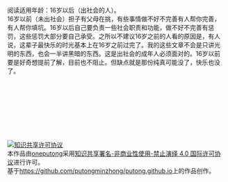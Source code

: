 


阅读适用年龄：16岁以后（出社会的人）。  
16岁以前（未出社会）担子有父母在挑，有些事情做不好不完善有人帮你完善，有人帮你填坑。16岁以后自己要负责一些社会职责和功能，做不好不完善有惩罚，这些惩罚大部分要自己承受。之所以不建议16岁之前的人看的原因是，有人说，这辈子最快乐的时光基本上在16岁之前过完了。我的这些文章不会是只讲光明的东西，也会一半讲黑暗的东西。这是出社会的成年人必须面对的。16岁以前要是好奇想提前了解，目前也不阻止。但缺点就是那份纯真可能没了，快乐也没了。


<br><br><br><br><br><br><br><br>
 <a rel="license" href="http://creativecommons.org/licenses/by-nc-nd/4.0/"><img alt="知识共享许可协议" style="border-width:0"
      src="https://i.creativecommons.org/l/by-nc-nd/4.0/88x31.png" /></a><br />本作品由<a
    xmlns:cc="http://creativecommons.org/ns#" href="https://github.com/putongminzhong/putong.github.io"
    property="cc:attributionName" rel="cc:attributionURL">oneputong</a>采用<a rel="license"
    href="http://creativecommons.org/licenses/by-nc-nd/4.0/">知识共享署名-非商业性使用-禁止演绎 4.0 国际许可协议</a>进行许可。<br />基于<a
    xmlns:dct="http://purl.org/dc/terms/" href="https://github.com/putongminzhong/putong.github.io"
    rel="dct:source">https://github.com/putongminzhong/putong.github.io</a>上的作品创作。